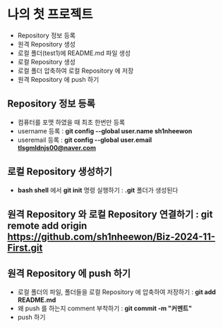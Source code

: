 # 나의 첫 프로젝트 
- Repository 정보 등록 
- 원격 Repository 생성
- 로컬 폴더(test1)에 README.md 파일 생성
- 로컬 Repository 생성
- 로컬 폴더 압축하여 로컬 Repository 에 저장
- 원격 Repository 에 push 하기 

## Repository 정보 등록
- 컴퓨터를 포맷 하였을 때 최초 한번만 등록 
- username 등록 : **git config --global user.name sh1nheewon**
- useremail 등록 : **git config --global user.email tlsgmldnjs00@naver.com**

## 로컬 Repository 생성하기
- **bash shell** 에서 **git init** 명령 실행하기 : **.git** 폴더가 생성된다 

## 원격 Repository 와 로컬 Repository 연결하기 :  git remote add origin https://github.com/sh1nheewon/Biz-2024-11-First.git 

## 원격 Repository 에 push 하기 
- 로컬 폴더의 파일, 폴더들을 로컬 Repository 에 압축하여 저장하기 : **git add README.md**
- 왜 push 를 하는지 comment 부착하기 : **git commit -m "커멘트"**
- push 하기